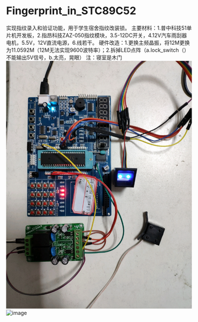 # Fingerprint_in_STC89C52
实现指纹录入和验证功能，用于学生宿舍指纹改装锁。
主要材料：1.普中科技51单片机开发板，2.指昂科技ZAZ-050指纹模块，3.5-12DC开关，4.12V汽车雨刮器电机，5.5V，12V直流电源，6.线若干。
硬件改造：1.更换主频晶振，将12M更换为11.0592M（12M无法实现9600波特率）；2.拆掉LED点阵（a.lock_switch（）不能输出5V信号，b.太亮，晃眼）
注：寝室是木门
![image](https://github.com/aloneLuhui/FingerprintSTC89C52/blob/master/image/IMG_20181220_134509_1546110718726.jpg)
![image](https://github.com/aloneLuhui/FingerprintSTC89C52/blob/master/image/IMG_20181226_215955.jpg)
